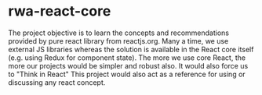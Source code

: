 # rwa-react-core
The project objective is to learn the concepts and recommendations provided by pure react library from reactjs.org. Many a time, we use external JS libraries whereas the solution is available in the React core itself (e.g. using Redux for component state).   The more we use core React, the more our projects would be simpler and robust also. It would also force us to "Think in React"   This project would also act as a reference for using or discussing any react concept. 
